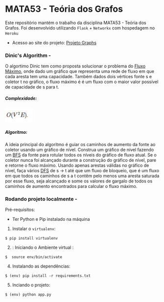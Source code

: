 # MATA53 - Teória dos Grafos

Este repositório mantém o trabalho da disciplina MATA53 - Teória dos Grafos. Foi desenvolvido utilizando `Flask` + `Networkx` com hospedagem no `Heroku`



- Acesso ao site do projeto: [Projeto Graphs](https://projetographs.herokuapp.com/)

### Dinic's Algorithm - 

O algortimo Dinic tem como proposta solucionar o problema do [Fluxo Máximo](https://pt.wikipedia.org/wiki/Rede_de_fluxo#:~:text=O%20mais%20simples%20e%20mais,receptor%20em%20um%20gr%C3%A1fico%20dado.), onde dado um gráfico que representa uma rede de fluxo em que cada aresta tem uma capacidade. Também dados dois vértices fonte s e coletor t no gráfico, o fluxo máximo é é um fluxo com o maior valor possível de capacidade de s para t.



##### Complexidade:

![complexiadade](./complexidade.png)

##### Algoritmo:

A ideia principal do algoritmo é guiar os caminhos de aumento da fonte ao coletor usando um gráfico de nível.
Construa um gráfico de nível fazendo um [BFS](https://pt.wikipedia.org/wiki/Busca_em_largura) da fonte para rotular todos os níveis do gráfico de fluxo atual.
Se o coletor nunca foi alcançado durante a construção do gráfico de nível, pare e retorne o fluxo máximo.
Usando apenas arestas válidas no gráfico de nível, faça vários [DFS](https://pt.wikipedia.org/wiki/Busca_em_profundidade) de s -> t até que um fluxo de bloqueio, que é um fluxo em que todos os caminhos de s a t contêm pelo menos uma aresta saturada por esse fluxo, seja alcançado e some os valores de gargalo de todos os caminhos de aumento encontrados para calcular o fluxo máximo.


### Rodando projeto localmente -

Pré-requisitos: 
- Ter Python e Pip instalado na máquina

1. Instalar o `virtualenv`:
```
$ pip install virtualenv
```

2. : Iniciando o Ambiente virtual :
```
$  source env/bin/activate
```

4. Instalando as dependências:
```
$ (env) pip install -r requirements.txt
```

5. Inciando o projeto:
```
$ (env) python app.py


